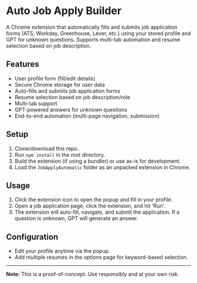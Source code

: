 # Auto Job Apply Builder

A Chrome extension that automatically fills and submits job application forms (ATS, Workday, Greenhouse, Lever, etc.) using your stored profile and GPT for unknown questions. Supports multi-tab automation and resume selection based on job description.

## Features
- User profile form (fill/edit details)
- Secure Chrome storage for user data
- Auto-fills and submits job application forms
- Resume selection based on job description/role
- Multi-tab support
- GPT-powered answers for unknown questions
- End-to-end automation (multi-page navigation, submission)

## Setup
1. Clone/download this repo.
2. Run `npm install` in the root directory.
3. Build the extension (if using a bundler) or use as-is for development.
4. Load the `JobApplyAutomatic` folder as an unpacked extension in Chrome.

## Usage
1. Click the extension icon to open the popup and fill in your profile.
2. Open a job application page, click the extension, and hit 'Run'.
3. The extension will auto-fill, navigate, and submit the application. If a question is unknown, GPT will generate an answer.

## Configuration
- Edit your profile anytime via the popup.
- Add multiple resumes in the options page for keyword-based selection.

---

**Note:** This is a proof-of-concept. Use responsibly and at your own risk. 